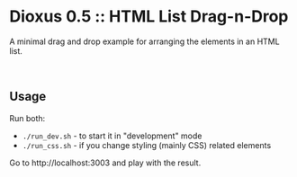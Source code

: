 # Dioxus 0.5 :: HTML List Drag-n-Drop

A minimal drag and drop example for arranging the elements in an HTML list.

<br/>

## Usage

Run both:

-   `./run_dev.sh` - to start it in "development" mode
-   `./run_css.sh` - if you change styling (mainly CSS) related elements

Go to http://localhost:3003 and play with the result.
